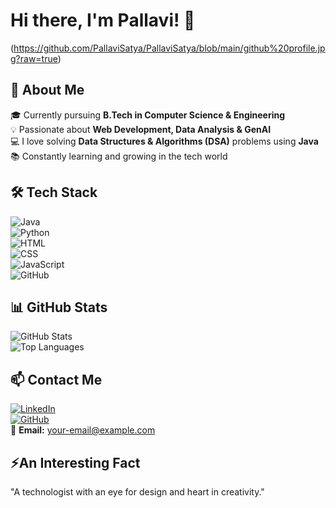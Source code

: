 # Hi there, I'm Pallavi! 👋  

(https://github.com/PallaviSatya/PallaviSatya/blob/main/github%20profile.jpg?raw=true) 

## 🌟 About Me 
🎓 Currently pursuing **B.Tech in Computer Science & Engineering**  
💡 Passionate about **Web Development, Data Analysis & GenAI**  
💻 I love solving **Data Structures & Algorithms (DSA)** problems using **Java**  
📚 Constantly learning and growing in the tech world  

## 🛠️ Tech Stack  
![Java](https://img.shields.io/badge/Java-ED8B00?style=for-the-badge&logo=java&logoColor=white)  
![Python](https://img.shields.io/badge/Python-3776AB?style=for-the-badge&logo=python&logoColor=white)  
![HTML](https://img.shields.io/badge/HTML5-E34F26?style=for-the-badge&logo=html5&logoColor=white)  
![CSS](https://img.shields.io/badge/CSS3-1572B6?style=for-the-badge&logo=css3&logoColor=white)  
![JavaScript](https://img.shields.io/badge/JavaScript-F7DF1E?style=for-the-badge&logo=javascript&logoColor=black)  
![GitHub](https://img.shields.io/badge/GitHub-100000?style=for-the-badge&logo=github&logoColor=white)  

## 📊 GitHub Stats  
![GitHub Stats](https://github-readme-stats.vercel.app/api?username=Pallavi123&show_icons=true&theme=radical)  
![Top Languages](https://github-readme-stats.vercel.app/api/top-langs/?username=Pallavi123&layout=compact&theme=radical)  

## 📫 Contact Me  
[![LinkedIn](https://img.shields.io/badge/-LinkedIn-blue)](https://linkedin.com/in/yourprofile)  
[![GitHub](https://img.shields.io/badge/-GitHub-black)](https://github.com/Pallavi123)  
📩 **Email:** [your-email@example.com](mailto:your-email@example.com)  

## ⚡An Interesting Fact  
 "A technologist with an eye for design and heart in creativity."  
